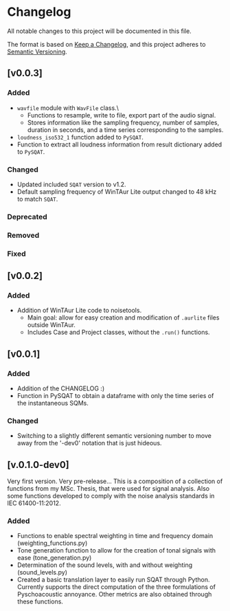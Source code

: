 # Changelog

All notable changes to this project will be documented in this file.

The format is based on [Keep a Changelog](https://keepachangelog.com/en/1.1.0/),
and this project adheres to [Semantic Versioning](https://semver.org/spec/v2.0.0.html).

[//]: # (## [Unreleased])

[//]: # (### Added)

[//]: # (### Changed)

[//]: # (### Deprecated)

[//]: # (### Removed)

[//]: # (### Fixed)

## [v0.0.3]

### Added
- ```wavfile``` module with ```WavFile``` class.\
  - Functions to resample, write to file, export part of the audio signal.
  - Stores information like the sampling frequency, number of samples, duration in seconds, and a time series corresponding to the samples.
- ```loudness_iso532_1``` function added to ```PySQAT```.
- Function to extract all loudness information from result dictionary added to ```PySQAT```.

### Changed
- Updated included ```SQAT``` version to v1.2.
- Default sampling frequency of WinTAur Lite output changed to 48 kHz to match ```SQAT```.

### Deprecated

### Removed

### Fixed


## [v0.0.2]
### Added
- Addition of WinTAur Lite code to noisetools.
  - Main goal: allow for easy creation and modification of ```.aurlite``` files outside WinTAur.
  - Includes Case and Project classes, without the ```.run()``` functions.


## [v0.0.1]

### Added
- Addition of the CHANGELOG :)
- Function in PySQAT to obtain a dataframe with only the time series of the instantaneous SQMs.

### Changed
- Switching to a slightly different semantic versioning number to move away from the '-dev0' notation that is just hideous.


## [v.0.1.0-dev0]
Very first version. Very pre-release...
This is a composition of a collection of functions from my MSc. Thesis, that were used for signal analysis. Also some functions developed to comply with the noise analysis standards in IEC 61400-11:2012.

### Added
- Functions to enable spectral weighting in time and frequency domain (weighting_functions.py)
- Tone generation function to allow for the creation of tonal signals with ease (tone_generation.py)
- Determination of the sound levels, with and without weighting (sound_levels.py)
- Created a basic translation layer to easily run SQAT through Python. Currently supports the direct computation of the three formulations of Pyschoacoustic annoyance. Other metrics are also obtained through these functions.
